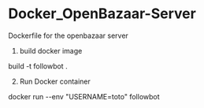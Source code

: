 # Docker_OpenBazaar-Server
Dockerfile for the openbazaar server


1. build docker image

  build -t followbot .

2. Run Docker container

  docker run --env "USERNAME=toto" followbot




